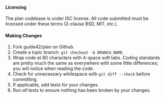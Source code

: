 #### Licensing

The plan codebase is under ISC license. All code submitted must be licensed
under these terms (2-clause BSD, MIT, etc.).

#### Making Changes

1. Fork guide42/plan on Github.
2. Create a topic branch: `git checkout -b BRANCH_NAME`.
3. Wrap code at 80 characters with 4-space soft tabs. Coding standards are
   pretty much the same as everywhere with some little differences; you will
   notice when reading the code.
4. Check for unnecessary whitespace with `git diff --check` before committing.
5. If applicable, add tests for your changes.
6. Run _all_ tests to ensure nothing has been broken by your changes.
